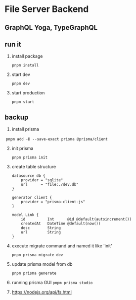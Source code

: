 # File Server Backend

## GraphQL Yoga, TypeGraphQL

## run it

1. install package

   `pnpm install`

2. start dev

   `pnpm dev`

3. start production

   `pnpm start`

## backup

1. install prisma

​ `pnpm add -D --save-exact prisma @prisma/client`

2. init prisma

   `pnpm prisma init`

3. create table structure

   ```prisma
   datasource db {
       provider = "sqlite"
       url      = "file:./dev.db"
   }

   generator client {
       provider = "prisma-client-js"
   }

   model Link {
       id          Int      @id @default(autoincrement())
       createdAt   DateTime @default(now())
       desc        String
       url         String
   }
   ```

4. execute migrate command and named it like 'init'

   `pnpm prisma migrate dev`

5. update prisma model from db

   <code>pnpm prisma generate</code>

6. running prisma GUI
   `pnpm prisma studio`

7. https://nodejs.org/api/fs.html
